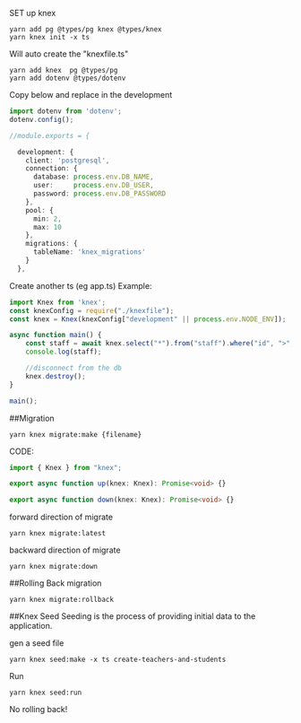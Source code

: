 SET up knex
```
yarn add pg @types/pg knex @types/knex
yarn knex init -x ts
```
Will auto create the "knexfile.ts"

```
yarn add knex  pg @types/pg
yarn add dotenv @types/dotenv
```

Copy below and replace in the development
```ts
import dotenv from 'dotenv';
dotenv.config();

//module.exports = {

  development: {
    client: 'postgresql',
    connection: {
      database: process.env.DB_NAME,
      user:     process.env.DB_USER,
      password: process.env.DB_PASSWORD
    },
    pool: {
      min: 2,
      max: 10
    },
    migrations: {
      tableName: 'knex_migrations'
    }
  },
```

Create another ts (eg app.ts)
Example:

```ts
import Knex from 'knex';
const knexConfig = require("./knexfile");
const knex = Knex(knexConfig["development" || process.env.NODE_ENV]);

async function main() {
    const staff = await knex.select("*").from("staff").where("id", ">", "0"); // Query Builder
    console.log(staff);

    //disconnect from the db
    knex.destroy();
}

main();
```

##Migration
```
yarn knex migrate:make {filename}
```

CODE:
```ts
import { Knex } from "knex";

export async function up(knex: Knex): Promise<void> {}

export async function down(knex: Knex): Promise<void> {}
```

forward direction of migrate
```
yarn knex migrate:latest
```
backward direction of migrate
```
yarn knex migrate:down
```

##Rolling Back migration

```
yarn knex migrate:rollback
```

##Knex Seed
Seeding is the process of providing initial data to the application.

gen a seed file
```
yarn knex seed:make -x ts create-teachers-and-students
```
Run
```
yarn knex seed:run
```

No rolling back!
